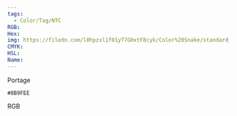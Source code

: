 ```yaml
---
tags:
  - Color/Tag/NTC
RGB:
Hex:
img: https://filedn.com/l0hpzxl1f01yT7GHxtF8cyk/Color%20Snake/standard_csv_to_svg/8B9FEE.svg
CMYK:
HSL:
Name:
---
```

Portage
```palette
#8B9FEE
```
RGB
